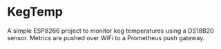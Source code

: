 # KegTemp

A simple ESP8266 project to monitor keg temperatures using a DS18B20 sensor.
Metrics are pushed over WiFi to a Prometheus push gateway.
